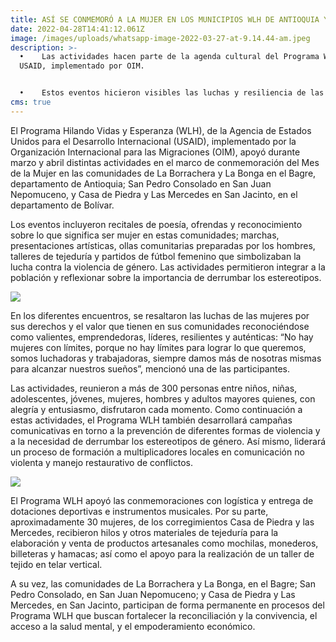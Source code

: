 ```yaml
---
title: ASÍ SE CONMEMORÓ A LA MUJER EN LOS MUNICIPIOS WLH DE ANTIOQUIA Y BOLÍVAR
date: 2022-04-28T14:41:12.061Z
image: /images/uploads/whatsapp-image-2022-03-27-at-9.14.44-am.jpeg
description: >-
  •    Las actividades hacen parte de la agenda cultural del Programa WLH de
  USAID, implementado por OIM.


  •    Estos eventos hicieron visibles las luchas y resiliencia de las mujeres e incluyeron recitales de poesía, ofrendas y reconocimientos, marchas, presentaciones artísticas, ollas comunitarias, talleres de tejeduría y partidos de fútbol femenino.
cms: true
---
```

El Programa Hilando Vidas y Esperanza (WLH), de la Agencia de Estados Unidos para el Desarrollo Internacional (USAID), implementado por la Organización Internacional para las Migraciones (OIM), apoyó durante marzo y abril distintas actividades en el marco de conmemoración del Mes de la Mujer en las comunidades de La Borrachera y La Bonga en el Bagre, departamento de Antioquia; San Pedro Consolado en San Juan Nepomuceno, y Casa de Piedra y Las Mercedes en San Jacinto, en el departamento de Bolívar.

Los eventos incluyeron recitales de poesía, ofrendas y reconocimiento sobre lo que significa ser mujer en estas comunidades; marchas, presentaciones artísticas, ollas comunitarias preparadas por los hombres, talleres de tejeduría y partidos de fútbol femenino que simbolizaban la lucha contra la violencia de género. Las actividades permitieron integrar a la población y reflexionar sobre la importancia de derrumbar los estereotipos. 

![](/images/uploads/whatsapp-image-2022-03-27-at-9.14.48-am.jpeg)

En los diferentes encuentros, se resaltaron las luchas de las mujeres por sus derechos y el valor que tienen en sus comunidades reconociéndose como valientes, emprendedoras, líderes, resilientes y auténticas: “No hay mujeres con límites, porque no hay límites para lograr lo que queremos, somos luchadoras y trabajadoras, siempre damos más de nosotras mismas para alcanzar nuestros sueños”, mencionó una de las participantes. 

Las actividades, reunieron a más de 300 personas entre niños, niñas, adolescentes, jóvenes, mujeres, hombres y adultos mayores quienes, con alegría y entusiasmo, disfrutaron cada momento. Como continuación a estas actividades, el Programa WLH también desarrollará campañas comunicativas en torno a la prevención de diferentes formas de violencia y a la necesidad de derrumbar los estereotipos de género. Así mismo, liderará un proceso de formación a multiplicadores locales en comunicación no violenta y manejo restaurativo de conflictos. 

![](/images/uploads/whatsapp-image-2022-03-31-at-6.16.29-pm.jpeg)

El Programa WLH apoyó las conmemoraciones con logística y entrega de dotaciones deportivas e instrumentos musicales. Por su parte, aproximadamente 30 mujeres, de los corregimientos Casa de Piedra y las Mercedes, recibieron hilos y otros materiales de tejeduría para la elaboración y venta de productos artesanales como mochilas, monederos, billeteras y hamacas; así como el apoyo para la realización de un taller de tejido en telar vertical. 

A su vez, las comunidades de La Borrachera y La Bonga, en el Bagre; San Pedro Consolado, en San Juan Nepomuceno; y Casa de Piedra y Las Mercedes, en San Jacinto, participan de forma permanente en procesos del Programa WLH que buscan fortalecer la reconciliación y la convivencia, el acceso a la salud mental, y el empoderamiento económico.